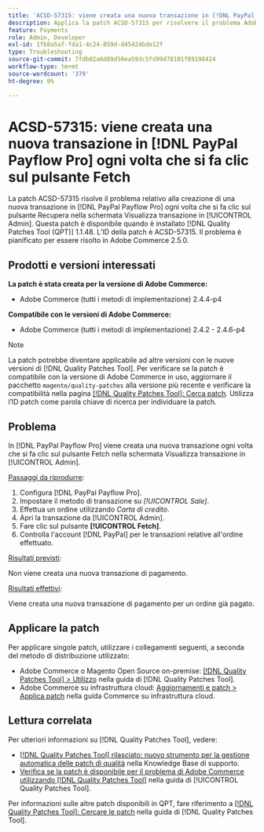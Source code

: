 ```yaml
---
title: 'ACSD-57315: viene creata una nuova transazione in [!DNL PayPal Payflow Pro] ogni volta che si fa clic sul pulsante Fetch'
description: Applica la patch ACSD-57315 per risolvere il problema Adobe Commerce relativo alla creazione di una nuova transazione in [!DNL PayPal Payflow Pro] ogni volta che si fa clic sul pulsante Recupera nella schermata Visualizza transazione in [!UICONTROL Admin].
feature: Payments
role: Admin, Developer
exl-id: 1fb8a5af-fda1-4c24-859d-d45424bde12f
type: Troubleshooting
source-git-commit: 7fdb02a6d89d50ea593c5fd99d78101f89198424
workflow-type: tm+mt
source-wordcount: '379'
ht-degree: 0%

---
```


# ACSD-57315: viene creata una nuova transazione in [!DNL PayPal Payflow Pro] ogni volta che si fa clic sul pulsante Fetch

La patch ACSD-57315 risolve il problema relativo alla creazione di una nuova transazione in [!DNL PayPal Payflow Pro] ogni volta che si fa clic sul pulsante Recupera nella schermata Visualizza transazione in [!UICONTROL Admin]. Questa patch è disponibile quando è installato [!DNL Quality Patches Tool (QPT)] 1.1.48. L’ID della patch è ACSD-57315. Il problema è pianificato per essere risolto in Adobe Commerce 2.5.0.

## Prodotti e versioni interessati

**La patch è stata creata per la versione di Adobe Commerce:**

* Adobe Commerce (tutti i metodi di implementazione) 2.4.4-p4

**Compatibile con le versioni di Adobe Commerce:**

* Adobe Commerce (tutti i metodi di implementazione) 2.4.2 - 2.4.6-p4

>[!NOTE]
>
>La patch potrebbe diventare applicabile ad altre versioni con le nuove versioni di [!DNL Quality Patches Tool]. Per verificare se la patch è compatibile con la versione di Adobe Commerce in uso, aggiornare il pacchetto `magento/quality-patches` alla versione più recente e verificare la compatibilità nella pagina [[!DNL Quality Patches Tool]: Cerca patch](https://experienceleague.adobe.com/tools/commerce-quality-patches/index.html?lang=it). Utilizza l’ID patch come parola chiave di ricerca per individuare la patch.

## Problema

In [!DNL PayPal Payflow Pro] viene creata una nuova transazione ogni volta che si fa clic sul pulsante Fetch nella schermata Visualizza transazione in [!UICONTROL Admin].

<u>Passaggi da riprodurre</u>:

1. Configura [!DNL PayPal Payflow Pro].
1. Impostare il metodo di transazione su *[!UICONTROL Sale]*.
1. Effettua un ordine utilizzando *Carta di credito*.
1. Apri la transazione da [!UICONTROL Admin].
1. Fare clic sul pulsante **[!UICONTROL Fetch]**.
1. Controlla l&#39;account [!DNL PayPal] per le transazioni relative all&#39;ordine effettuato.

<u>Risultati previsti</u>:

Non viene creata una nuova transazione di pagamento.

<u>Risultati effettivi</u>:

Viene creata una nuova transazione di pagamento per un ordine già pagato.

## Applicare la patch

Per applicare singole patch, utilizzare i collegamenti seguenti, a seconda del metodo di distribuzione utilizzato:

* Adobe Commerce o Magento Open Source on-premise: [[!DNL Quality Patches Tool] > Utilizzo](/help/tools/quality-patches-tool/usage.md) nella guida di [!DNL Quality Patches Tool].
* Adobe Commerce su infrastruttura cloud: [Aggiornamenti e patch > Applica patch](https://experienceleague.adobe.com/docs/commerce-cloud-service/user-guide/develop/upgrade/apply-patches.html?lang=it) nella guida Commerce su infrastruttura cloud.

## Lettura correlata

Per ulteriori informazioni su [!DNL Quality Patches Tool], vedere:

* [[!DNL Quality Patches Tool] rilasciato: nuovo strumento per la gestione automatica delle patch di qualità](https://experienceleague.adobe.com/it/docs/commerce-operations/tools/quality-patches-tool/quality-patches-tool-to-self-serve-quality-patches) nella Knowledge Base di supporto.
* [Verifica se la patch è disponibile per il problema di Adobe Commerce utilizzando  [!DNL Quality Patches Tool]](/help/tools/quality-patches-tool/patches-available-in-qpt/check-patch-for-magento-issue-with-magento-quality-patches.md) nella guida di [!UICONTROL Quality Patches Tool].


Per informazioni sulle altre patch disponibili in QPT, fare riferimento a [[!DNL Quality Patches Tool]: Cercare le patch](https://experienceleague.adobe.com/tools/commerce-quality-patches/index.html?lang=it) nella guida di [!DNL Quality Patches Tool].
